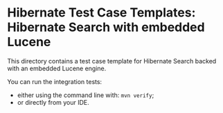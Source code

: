 # Hibernate Test Case Templates: Hibernate Search with embedded Lucene

This directory contains a test case template for Hibernate Search
backed with an embedded Lucene engine.

You can run the integration tests:
* either using the command line with: `mvn verify`;
* or directly from your IDE. 
